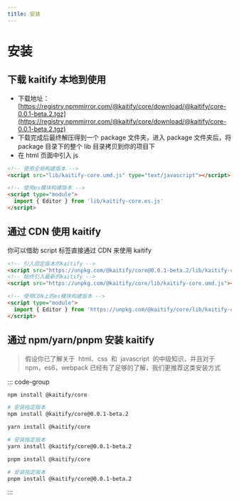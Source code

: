 ```yaml
---
title: 安装
---
```


# 安装

## 下载 kaitify 本地到使用

- 下载地址：[https://registry.npmmirror.com/@kaitify/core/download/@kaitify/core-0.0.1-beta.2.tgz](https://registry.npmmirror.com/@kaitify/core/download/@kaitify/core-0.0.1-beta.2.tgz)
- 下载完成后最终解压得到一个 package 文件夹，进入 package 文件夹后，将 package 目录下的整个 lib 目录拷贝到你的项目下
- 在 html 页面中引入 js

```html
<!-- 使用全局构建版本 -->
<script src="lib/kaitify-core.umd.js" type="text/javascript"></script>
```

```html
<!-- 使用es模块构建版本 -->
<script type="module">
  import { Editor } from 'lib/kaitify-core.es.js'
</script>
```

## 通过 CDN 使用 kaitify

你可以借助 script 标签直接通过 CDN 来使用 kaitify

```html
<!-- 引入固定版本的kaitify -->
<script src="https://unpkg.com/@kaitify/core@0.0.1-beta.2/lib/kaitify-core.umd.js"></script>
<!-- 始终引入最新的kaitify -->
<script src="https://unpkg.com/@kaitify/core/lib/kaitify-core.umd.js"></script>
```

```html
<!-- 使用CDN上的es模块构建版本 -->
<script type="module">
  import { Editor } from 'https://unpkg.com/@kaitify/core/lib/kaitify-core.es.js'
</script>
```

## 通过 npm/yarn/pnpm 安装 kaitify

> 假设你已了解关于  html、css  和  javascript  的中级知识，并且对于 npm，es6，webpack 已经有了足够的了解，我们更推荐这类安装方式

::: code-group

```bash [npm]
npm install @kaitify/core

# 安装指定版本
npm install @kaitify/core@0.0.1-beta.2
```

```bash [yarn]
yarn install @kaitify/core

# 安装指定版本
yarn install @kaitify/core@0.0.1-beta.2
```

```bash [pnpm]
pnpm install @kaitify/core

# 安装指定版本
pnpm install @kaitify/core@0.0.1-beta.2
```

:::
